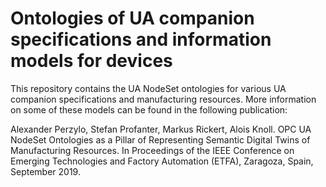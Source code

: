 # Ontologies of UA companion specifications and information models for devices

This repository contains the UA NodeSet ontologies for various UA companion specifications and manufacturing resources. More information on some of these models can be found in the following publication:

Alexander Perzylo, Stefan Profanter, Markus Rickert, Alois Knoll. OPC UA NodeSet Ontologies as a Pillar of Representing Semantic Digital Twins of Manufacturing Resources. In Proceedings of the IEEE Conference on Emerging Technologies and Factory Automation (ETFA), Zaragoza, Spain, September 2019. 
